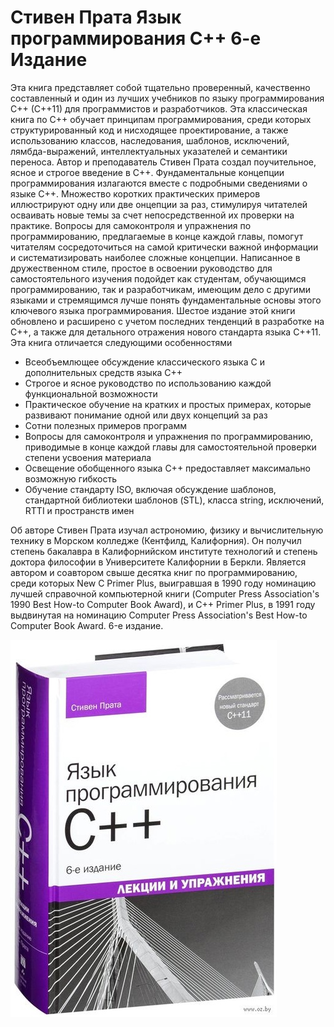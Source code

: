 # Стивен Прата Язык программирования С++ 6-е Издание
Эта книга представляет собой тщательно проверенный, качественно составленный и один из лучших учебников по языку программирования C++ (C++11) для программистов и разработчиков.
Эта классическая книга по C++ обучает принципам программирования, среди которых структурированный код и нисходящее проектирование,
а также использованию классов, наследования, шаблонов, исключений, лямбда-выражений, интеллектуальных указателей и семантики переноса.
Автор и преподаватель Стивен Прата создал поучительное, ясное и строгое введение в C++. Фундаментальные концепции программирования излагаются вместе с подробными сведениями о языке C++. Множество коротких практических примеров иллюстрируют одну или две 
онцепции за раз, стимулируя читателей осваивать новые темы за счет непосредственной их проверки на практике.
Вопросы для самоконтроля и упражнения по программированию, предлагаемые в конце каждой главы, помогут читателям сосредоточиться на самой критически важной информации и систематизировать наиболее сложные концепции.
Написанное в дружественном стиле, простое в освоении руководство для самостоятельного изучения подойдет как студентам, обучающимся программированию, так и разработчикам, имеющим дело с другими языками и стремящимся лучше понять фундаментальные основы этого 
ключевого языка программирования.
Шестое издание этой книги обновлено и расширено с учетом последних тенденций в разработке на C++, а также для детального отражения нового стандарта языка C++11.
Эта книга отличается следующими особенностями
* Всеобъемлющее обсуждение классического языка C и дополнительных средств языка C++
* Строгое и ясное руководство по использованию каждой функциональной возможности
* Практическое обучение на кратких и простых примерах, которые развивают понимание одной или двух концепций за раз
* Cотни полезных примеров программ
* Вопросы для самоконтроля и упражнения по программированию, приводимые в конце каждой главы для самостоятельной проверки степени усвоения материала
* Освещение обобщенного языка C++ предоставляет максимально возможную гибкость
* Обучение стандарту ISO, включая обсуждение шаблонов, стандартной библиотеки шаблонов (STL), класса string, исключений, RTTI и пространств имен


Об авторе
Стивен Прата изучал астрономию, физику и вычислительную технику в Морском колледже (Кентфилд, Калифорния).
Он получил степень бакалавра в Калифорнийском институте технологий и степень доктора философии в Университете Калифорнии в Беркли. Является автором и соавтором свыше десятка книг по программированию, среди которых New C Primer Plus, выигравшая в 1990 году номинацию лучшей справочной компьютерной книги (Computer Press Association's 1990 Best How-to Computer Book Award), и C++ Primer Plus, в 1991 году выдвинутая на номинацию Computer Press Association's Best How-to Computer Book Award.
6-е издание.
  
![Alt text](https://github.com/Dobryak99/Stephen-Prata-C-plus-plus-6th-edition/blob/main/screenshots/Students_book.jpeg)
